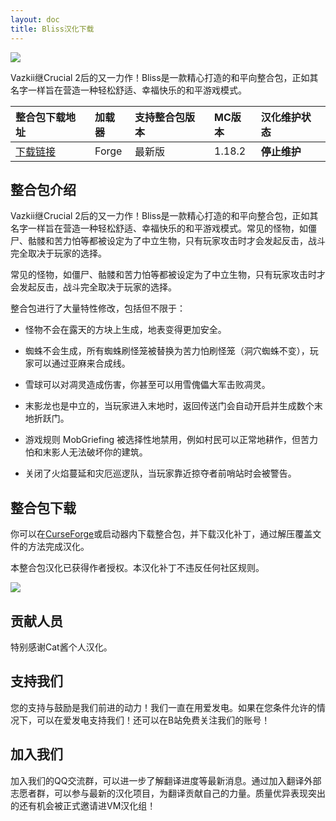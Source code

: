 ```yaml
---
layout: doc
title: Bliss汉化下载
---
```


![](https://media.forgecdn.net/attachments/465/302/2022-05-28_22.png)

Vazkii继Crucial 2后的又一力作！Bliss是一款精心打造的和平向整合包，正如其名字一样旨在营造一种轻松舒适、幸福快乐的和平游戏模式。

| 整合包下载地址                                                   | 加载器 | 支持整合包版本 | MC版本 | 汉化维护状态 |
| :--------------------------------------------------------------- | :----- | :------------- | :----- | :----------- |
| [下载链接](https://www.curseforge.com/minecraft/modpacks/bliss/) | Forge  | 最新版         | 1.18.2 | **停止维护** |

<DownloadLinks :methods="[
  { id: 'lanzou', text: '下载汉化', icon: '/imgs/svg/lanzou.svg', link: 'https://wwn.lanzoux.com/ic4Kx0dmof2h' },
  { id: 'bilibili', text: '专栏介绍', icon: '/imgs/svg/bilibili.svg', link: 'https://www.bilibili.com/read/cv19042221/' },
  { id: 'lazy', text: '懒汉下载', icon: '/imgs/logo/logo_64.png', link: 'https://wwn.lanzoux.com/ic4Kx0dmof2h' }
]" />

## 整合包介绍

Vazkii继Crucial 2后的又一力作！Bliss是一款精心打造的和平向整合包，正如其名字一样旨在营造一种轻松舒适、幸福快乐的和平游戏模式。常见的怪物，如僵尸、骷髅和苦力怕等都被设定为了中立生物，只有玩家攻击时才会发起反击，战斗完全取决于玩家的选择。

常见的怪物，如僵尸、骷髅和苦力怕等都被设定为了中立生物，只有玩家攻击时才会发起反击，战斗完全取决于玩家的选择。

整合包进行了大量特性修改，包括但不限于：

- 怪物不会在露天的方块上生成，地表变得更加安全。

- 蜘蛛不会生成，所有蜘蛛刷怪笼被替换为苦力怕刷怪笼（洞穴蜘蛛不变），玩家可以通过亚麻来合成线。

- 雪球可以对凋灵造成伤害，你甚至可以用雪傀儡大军击败凋灵。

- 末影龙也是中立的，当玩家进入末地时，返回传送门会自动开启并生成数个末地折跃门。

- 游戏规则 MobGriefing 被选择性地禁用，例如村民可以正常地耕作，但苦力怕和末影人无法破坏你的建筑。

- 关闭了火焰蔓延和灾厄巡逻队，当玩家靠近掠夺者前哨站时会被警告。

## 整合包下载

你可以在[CurseForge](https://www.curseforge.com/minecraft/modpacks/bliss/)或启动器内下载整合包，并下载汉化补丁，通过解压覆盖文件的方法完成汉化。

本整合包汉化已获得作者授权。本汉化补丁不违反任何社区规则。

![](https://s21.ax1x.com/2024/05/04/pkAVkvj.jpg)

## 贡献人员

特别感谢Cat酱个人汉化。

## 支持我们

您的支持与鼓励是我们前进的动力！我们一直在用爱发电。如果在您条件允许的情况下，可以在爱发电支持我们！还可以在B站免费关注我们的账号！

## 加入我们

加入我们的QQ交流群，可以进一步了解翻译进度等最新消息。通过加入翻译外部志愿者群，可以参与最新的汉化项目，为翻译贡献自己的力量。质量优异表现突出的还有机会被正式邀请进VM汉化组！
